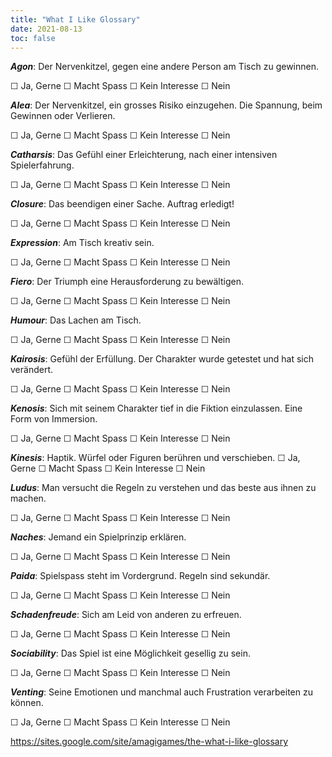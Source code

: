 ```yaml
---
title: "What I Like Glossary"
date: 2021-08-13
toc: false
---
```


***Agon***: Der Nervenkitzel, gegen eine andere Person am Tisch zu gewinnen.

☐ Ja, Gerne ☐ Macht Spass ☐ Kein Interesse ☐ Nein

***Alea***: Der Nervenkitzel, ein grosses Risiko einzugehen. Die Spannung, beim Gewinnen oder Verlieren.

☐ Ja, Gerne ☐ Macht Spass ☐ Kein Interesse ☐ Nein

***Catharsis***: Das Gefühl einer Erleichterung, nach einer intensiven Spielerfahrung.

☐ Ja, Gerne ☐ Macht Spass ☐ Kein Interesse ☐ Nein

***Closure***: Das beendigen einer Sache. Auftrag erledigt!

☐ Ja, Gerne ☐ Macht Spass ☐ Kein Interesse ☐ Nein

***Expression***: Am Tisch kreativ sein.

☐ Ja, Gerne ☐ Macht Spass ☐ Kein Interesse ☐ Nein

***Fiero***: Der Triumph eine Herausforderung zu bewältigen.

☐ Ja, Gerne ☐ Macht Spass ☐ Kein Interesse ☐ Nein

***Humour***: Das Lachen am Tisch.

☐ Ja, Gerne ☐ Macht Spass ☐ Kein Interesse ☐ Nein

***Kairosis***: Gefühl der Erfüllung. Der Charakter wurde getestet und hat sich verändert.

☐ Ja, Gerne ☐ Macht Spass ☐ Kein Interesse ☐ Nein

***Kenosis***: Sich mit seinem Charakter tief in die Fiktion einzulassen. Eine Form von Immersion.

☐ Ja, Gerne ☐ Macht Spass ☐ Kein Interesse ☐ Nein

***Kinesis***: Haptik. Würfel oder Figuren berühren und verschieben.
☐ Ja, Gerne ☐ Macht Spass ☐ Kein Interesse ☐ Nein

***Ludus***: Man versucht die Regeln zu verstehen und das beste aus ihnen zu machen.

☐ Ja, Gerne ☐ Macht Spass ☐ Kein Interesse ☐ Nein

***Naches***: Jemand ein Spielprinzip erklären.

☐ Ja, Gerne ☐ Macht Spass ☐ Kein Interesse ☐ Nein

***Paida***: Spielspass steht im Vordergrund. Regeln sind sekundär.

☐ Ja, Gerne ☐ Macht Spass ☐ Kein Interesse ☐ Nein

***Schadenfreude***: Sich am Leid von anderen zu erfreuen.

☐ Ja, Gerne ☐ Macht Spass ☐ Kein Interesse ☐ Nein

***Sociability***: Das Spiel ist eine Möglichkeit gesellig zu sein.

☐ Ja, Gerne ☐ Macht Spass ☐ Kein Interesse ☐ Nein

***Venting***: Seine Emotionen und manchmal auch Frustration verarbeiten zu können.

☐ Ja, Gerne ☐ Macht Spass ☐ Kein Interesse ☐ Nein

https://sites.google.com/site/amagigames/the-what-i-like-glossary
